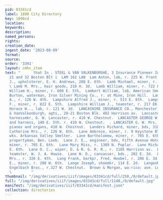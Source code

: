 ```yaml
---
pid: 03341cd
label: 1890 City Directory
key: 1890cd
location: 
keywords: 
description: 
named_persons: 
rights: 
creation_date: 
ingest_date: '2023-08-09'
format: 
source: 
order: '3341'
layout: cmhc_item
text: "      that In . STEEL & VAN VALKENBURGHE, 3 Insurance Pioneer Insurance Agency,
  21 and 32 Boston Blt i  LAM 162 LAN  Lam Anton, lab, r. 225 W. Front.  Lamb Charles
  J., upholsterer, E. H. Andrews, 208 E. 6th.  Lamb Michael, miner, r. 600 EK. 5th.
  \ Lamb M. Mrs., hair goods, 210 H. 3d.  Lamb William, miner, r. 722 E. 5th.  Lamb
  William H., miner, r. 600 E. 5th,  Lambert William, lab, American Smelter.  Lamoreaux
  Burton, waterman, Iron Silver Mining Co., r. at Mine, Iron Hill.  Lamping Joseph
  A., r. 126 W. 4th.  Lampshire Alfred J., miner, r. 513 E. 8th.  Lampshire Edwin
  F., miner, r. 822 E. 5th.  Lampshire William J., teamster, r. 217 EK. 4th.  Lampson
  Horace W.., lab, r. 121 W. 3d.  LANCASHIRE INSURANCE CO., Manchester, England, Steel
  & VanValkenburgh, agts,, 20-21 Boston Blk. 402 Harrison av.  Lancaster Charles H.,
  harnessmkr, G. W. Lancaster, r. 410 W. Chestnut.  LANCASTER GEORGE W.., saddles
  and harness, 140 E. 5th. r. 410 W. Chestnut.  . LANCASTER G. W. Mrs., dealer in
  pianos and organs, 410 W. Chestnut.  Landers Richard, miner, bds, 310 E. 6th.  Landsbury
  Catherine Mrs., r. 126 W. 6th.  Lane Ambrose, miner, r. 9 Keystone Blk.  Lane Anton,
  wks. Arkansas Valley Smelter.  Lane Bartholomew, miner, r. 705 E. 6th.  Lane Forrest,
  propertyman, Ben. Loeb.  Lane J. E., engineer, bds, Fifth Avenue Hotel.  Lane Martin,
  miner, r. 705 E. 6th.  Lane Mary Miss, r. 1309 N. Poplar.  Lane Michael, r. 705
  E. 6th.  Lane O. C., wiper, D. & R. G. R. R., r. 1185 Harrison av.  Lane S. S.,
  teamster, W. J. A. Howie.  Lane W. D., canvasser, bds., 202 E. 3d.  Lang Amelia
  Mrs., r. 326 E. 4th.  Lang Frank, barkpr, Fred. Hoebel, r. 206 E. 3d.  Lange George
  E., miner, r. 208 W. 6th.  Lange Joseph, shoemkr, 114 E. 2d.  Langenbabn John, bliksmith,
  Engelbach Bros., r.327 W. Chestnut.  Brown & Morgan, wa:rico: ave. Leading Hatters
  \         "
thumbnail: "/img/derivatives/iiif/images/03341cd/full/250,/0/default.jpg"
full: "/img/derivatives/iiif/images/03341cd/full/1140,/0/default.jpg"
manifest: "/img/derivatives/iiif/03341cd/manifest.json"
collection: directories
---
```


